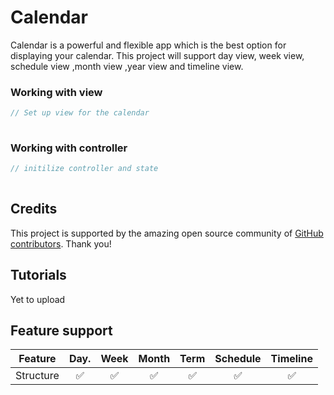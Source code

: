 # Calendar

Calendar is a powerful and flexible app which is the best option for displaying your calendar. This project will support day view, week view, schedule view ,month view ,year view and timeline view.
 

### Working with view

```dart
// Set up view for the calendar
 
```

### Working with controller

```dart
// initilize controller and state
 
```
 
 
## Credits

This project is supported by the amazing open source community of [GitHub contributors](https://github.com/hyperonetech/calendar/). Thank you!

## Tutorials
 Yet to upload
 
## Feature support

| Feature                        | Day.    | Week| Month | Term | Schedule | Timeline |
| ------------------------------ | :-----: | :-: | :---: | :-: | :-----: | :---: |
| Structure                | ✅      | ✅  | ✅    | ✅  | ✅      | ✅    |
 
